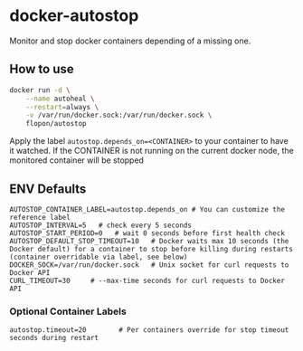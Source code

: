 # docker-autostop

Monitor and stop docker containers depending of a missing one. 

## How to use
```bash
docker run -d \
    --name autoheal \
    --restart=always \
    -v /var/run/docker.sock:/var/run/docker.sock \
    flopon/autostop
```
Apply the label `autostop.depends_on=<CONTAINER>` to your container to have it watched.
If the CONTAINER is not running on the current docker node, the monitored container will be stopped

## ENV Defaults
```
AUTOSTOP_CONTAINER_LABEL=autostop.depends_on # You can customize the reference label
AUTOSTOP_INTERVAL=5   # check every 5 seconds
AUTOSTOP_START_PERIOD=0   # wait 0 seconds before first health check
AUTOSTOP_DEFAULT_STOP_TIMEOUT=10   # Docker waits max 10 seconds (the Docker default) for a container to stop before killing during restarts (container overridable via label, see below)
DOCKER_SOCK=/var/run/docker.sock   # Unix socket for curl requests to Docker API
CURL_TIMEOUT=30     # --max-time seconds for curl requests to Docker API
```

### Optional Container Labels
```
autostop.timeout=20        # Per containers override for stop timeout seconds during restart
```

